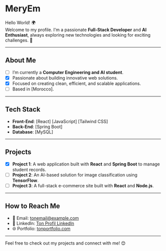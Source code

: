 # MeryEm

Hello World! 🌍  
Welcome to my profile. I'm a passionate **Full-Stack Developer** and **AI Enthusiast**, always exploring new technologies and looking for exciting challenges. 🚀

---

## About Me

- [ ] I’m currently a **Computer Engineering and AI student**.
- [x] Passionate about building innovative web solutions.
- [x] Focused on creating clean, efficient, and scalable applications.
- [ ] Based in [Morocco].

---

## Tech Stack

- **Front-End**: [React] [JavaScript] [Tailwind CSS]
- **Back-End**: [Spring Boot]
- **Database**: [MySQL]

---

## Projects

- [x] **Project 1**: A web application built with **React** and **Spring Boot** to manage student records.
- [ ] **Project 2**: An AI-based solution for image classification using **TensorFlow**.
- [ ] **Project 3**: A full-stack e-commerce site built with **React** and **Node.js**.

---

## How to Reach Me

- 📧 Email: [tonemail@example.com](mailto:tonemail@example.com)
- 🔗 LinkedIn: [Ton Profil LinkedIn](https://www.linkedin.com/in/tonprofil)
- 🌐 Portfolio: [tonportfolio.com](https://tonportfolio.com)

---

Feel free to check out my projects and connect with me! 😊
